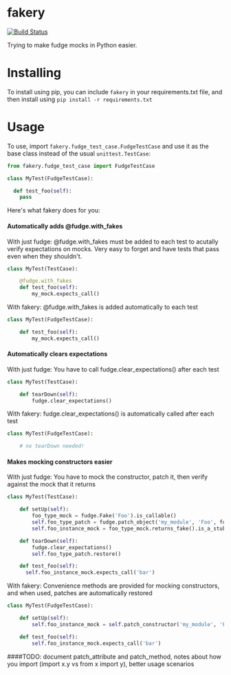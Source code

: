 fakery
======
[![Build Status](https://travis-ci.org/garyjohnson/fakery.svg?branch=master)](https://travis-ci.org/garyjohnson/fakery)

Trying to make fudge mocks in Python easier.

# Installing
To install using pip, you can include ```fakery``` in your requirements.txt file, and then install using ```pip install -r requirements.txt```

# Usage
To use, import ```fakery.fudge_test_case.FudgeTestCase``` and use it as the base class instead of the usual ```unittest.TestCase```:

```python
from fakery.fudge_test_case import FudgeTestCase

class MyTest(FudgeTestCase):

  def test_foo(self):
    pass
```

Here's what fakery does for you:

#### Automatically adds @fudge.with_fakes

With just fudge: @fudge.with_fakes must be added to each test to acutally verify expectations on mocks. Very easy to forget and have tests that pass even when they shouldn't.

```python
class MyTest(TestCase):

    @fudge.with_fakes
    def test_foo(self):
        my_mock.expects_call()
```

With fakery: @fudge.with_fakes is added automatically to each test

```python
class MyTest(FudgeTestCase):

    def test_foo(self):
        my_mock.expects_call()
```

#### Automatically clears expectations
With just fudge: You have to call fudge.clear_expectations() after each test

```python
class MyTest(TestCase):

    def tearDown(self):
        fudge.clear_expectations()
```

With fakery: fudge.clear_expectations() is automatically called after each test

```python
class MyTest(FudgeTestCase):

    # no tearDown needed!
```

#### Makes mocking constructors easier
With just fudge: You have to mock the constructor, patch it, then verify against the mock that it returns

```python
class MyTest(TestCase):

    def setUp(self):
        foo_type_mock = fudge.Fake('Foo').is_callable()
        self.foo_type_patch = fudge.patch_object('my_module', 'Foo', foo_type_mock)
        self.foo_instance_mock = foo_type_mock.returns_fake().is_a_stub()

    def tearDown(self):
        fudge.clear_expectations()
        self.foo_type_patch.restore()

    def test_foo(self):
      self.foo_instance_mock.expects_call('bar')
```

With fakery: Convenience methods are provided for mocking constructors, and when used, patches are automatically restored

```python
class MyTest(FudgeTestCase):

    def setUp(self):
        self.foo_instance_mock = self.patch_constructor('my_module', 'Foo')

    def test_foo(self):
        self.foo_instance_mock.expects_call('bar')
```

####TODO: document patch_attribute and patch_method, notes about how you import (import x.y vs from x import y), better usage scenarios
